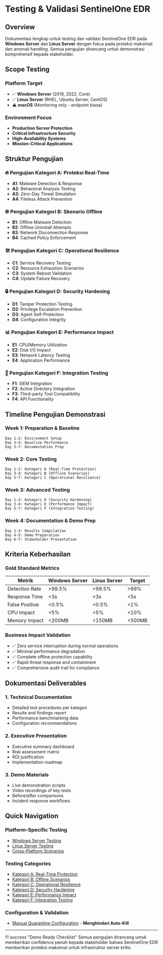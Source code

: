 # Testing & Validasi SentinelOne EDR

## Overview
Dokumentasi lengkap untuk testing dan validasi SentinelOne EDR pada **Windows Server** dan **Linux Server** dengan fokus pada proteksi maksimal dan anomali handling. Semua pengujian dirancang untuk demonstrasi komprehensif kepada stakeholder.

## Scope Testing

### Platform Target
- ✅ **Windows Server** (2019, 2022, Core)
- ✅ **Linux Server** (RHEL, Ubuntu Server, CentOS)
- ⚠️ **macOS** (Monitoring only - endpoint biasa)

### Environment Focus
- **Production Server Protection**
- **Critical Infrastructure Security**
- **High-Availability Systems**
- **Mission-Critical Applications**

## Struktur Pengujian

### 🔥 Pengujian Kategori A: Proteksi Real-Time
- **A1**: Malware Detection & Response
- **A2**: Behavioral Analysis Testing
- **A3**: Zero-Day Threat Simulation
- **A4**: Fileless Attack Prevention

### 🌐 Pengujian Kategori B: Skenario Offline
- **B1**: Offline Malware Detection
- **B2**: Offline Uninstall Attempts
- **B3**: Network Disconnection Response
- **B4**: Cached Policy Enforcement

### 🛠️ Pengujian Kategori C: Operational Resilience
- **C1**: Service Recovery Testing
- **C2**: Resource Exhaustion Scenarios
- **C3**: System Reboot Validation
- **C4**: Update Failure Recovery

### 🔒 Pengujian Kategori D: Security Hardening
- **D1**: Tamper Protection Testing
- **D2**: Privilege Escalation Prevention
- **D3**: Agent Self-Protection
- **D4**: Configuration Integrity

### 📊 Pengujian Kategori E: Performance Impact
- **E1**: CPU/Memory Utilization
- **E2**: Disk I/O Impact
- **E3**: Network Latency Testing
- **E4**: Application Performance

### 🔄 Pengujian Kategori F: Integration Testing
- **F1**: SIEM Integration
- **F2**: Active Directory Integration
- **F3**: Third-party Tool Compatibility
- **F4**: API Functionality

## Timeline Pengujian Demonstrasi

### Week 1: Preparation & Baseline
```
Day 1-2: Environment Setup
Day 3-4: Baseline Performance
Day 5-7: Documentation Prep
```

### Week 2: Core Testing
```
Day 1-2: Kategori A (Real-Time Protection)
Day 3-4: Kategori B (Offline Scenarios)
Day 5-7: Kategori C (Operational Resilience)
```

### Week 3: Advanced Testing
```
Day 1-2: Kategori D (Security Hardening)
Day 3-4: Kategori E (Performance Impact)
Day 5-7: Kategori F (Integration Testing)
```

### Week 4: Documentation & Demo Prep
```
Day 1-3: Results Compilation
Day 4-5: Demo Preparation
Day 6-7: Stakeholder Presentation
```

## Kriteria Keberhasilan

### Gold Standard Metrics
| Metrik | Windows Server | Linux Server | Target |
|--------|---------------|--------------|--------|
| Detection Rate | >99.5% | >99.5% | >99% |
| Response Time | <3s | <3s | <5s |
| False Positive | <0.5% | <0.5% | <1% |
| CPU Impact | <5% | <5% | <10% |
| Memory Impact | <200MB | <150MB | <500MB |

### Business Impact Validation
- ✅ Zero service interruption during normal operations
- ✅ Minimal performance degradation
- ✅ Complete offline protection capability
- ✅ Rapid threat response and containment
- ✅ Comprehensive audit trail for compliance

## Dokumentasi Deliverables

### 1. Technical Documentation
- Detailed test procedures per kategori
- Results and findings report
- Performance benchmarking data
- Configuration recommendations

### 2. Executive Presentation
- Executive summary dashboard
- Risk assessment matrix
- ROI justification
- Implementation roadmap

### 3. Demo Materials
- Live demonstration scripts
- Video recordings of key tests
- Before/after comparisons
- Incident response workflows

## Quick Navigation

### Platform-Specific Testing
- [Windows Server Testing](windows/windows-overview.md)
- [Linux Server Testing](linux/linux-overview.md)
- [Cross-Platform Scenarios](cross-platform/cross-platform-testing.md)

### Testing Categories
- [Kategori A: Real-Time Protection](kategori-a-realtime.md)
- [Kategori B: Offline Scenarios](kategori-b-offline.md)
- [Kategori C: Operational Resilience](kategori-c-operational.md)
- [Kategori D: Security Hardening](kategori-d-security.md)
- [Kategori E: Performance Impact](kategori-e-performance.md)
- [Kategori F: Integration Testing](kategori-f-integration.md)

### Configuration & Validation
- [Manual Quarantine Configuration](quarantine-configuration.md) - **Menghindari Auto-Kill**

---

!!! success "Demo Ready Checklist"
    Semua pengujian dirancang untuk memberikan confidence penuh kepada stakeholder bahwa SentinelOne EDR memberikan proteksi maksimal untuk infrastruktur server kritis.
